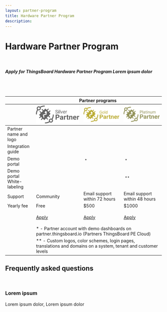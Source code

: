 ```yaml
---
layout: partner-program
title: Hardware Partner Program
description:
---
```


# Hardware Partner Program

<br/>

##### Apply for ThingsBoard Hardware Partner Program Lorem ipsum dolor

<br/>
<br/>
<div id="partner-program-pricing">
    <table>
        <thead>
        <tr>
            <th></th>
            <th class="left-right-shadow program-type-header" colspan="3"><div class="program-type-header">Partner programs</div></th>
        </tr>
        <tr>
            <th></th>
            <th class="left-shadow program-type-header"><div class="program-type-header"><img src="/images/partners/silver-partner.svg"/></div></th>
            <th class="program-type-header"><div class="program-type-header"><img src="/images/partners/gold-partner.svg"/></div></th>
            <th class="right-shadow program-type-header"><div class="program-type-header"><img src="/images/partners/platinum-partner.svg"/></div></th>
        </tr>
        </thead>
        <tbody>
        <tr>
            <td>Partner name and logo</td>
            <td class="checked"></td>
            <td class="checked"></td>
            <td class="checked"></td>
        </tr>
        <tr>
            <td>Integration guide</td>
            <td class="checked"></td>
            <td class="checked"></td>
            <td class="checked"></td>
        </tr>
        <tr>
            <td>Demo portal</td>
            <td class="unchecked"></td>
            <td class="checked">&nbsp;<sup>*</sup></td>
            <td class="checked">&nbsp;<sup>*</sup></td>
        </tr>
        <tr>
            <td>Demo portal White-labeling</td>
            <td class="unchecked"></td>
            <td class="unchecked"></td>
            <td class="checked">&nbsp;<sup>**</sup></td>
        </tr>
        <tr>
            <td>Support</td>
            <td>Community</td>
            <td>Email support within 72 hours</td>
            <td>Email support within 48 hours</td>
        </tr>
        <tr>
            <td>Yearly fee</td>
            <td>Free</td>
            <td>$500</td>
            <td>$1000</td>
        </tr>
        <tr>
            <td></td>
            <td>
                <div class="apply-cell">
                    <p><a href="/partners/apply/hardware/?program=silver" class="button">Apply</a></p>
                </div>    
            </td>
            <td>
                <div class="apply-cell">
                    <p><a href="/partners/apply/hardware/?program=gold" class="button">Apply</a></p>
                </div>    
            </td>
            <td>
                <div class="apply-cell">
                    <p><a href="/partners/apply/hardware/?program=platinum" class="button">Apply</a></p>
                </div>    
            </td>
        </tr>
        <tr>
            <td></td>
            <td class="note" colspan="5">* - Partner account with demo dashboards on partner.thingsboard.io (Partners ThingsBoard PE Cloud)</td>
        </tr>
        <tr>
            <td></td>
            <td class="note" colspan="5">** - Custom logos, color schemes, login pages, translations and domains on a system, tenant and customer levels</td>
        </tr>
        </tbody>
    </table>
    <div class="bottom-background"></div>
</div>

## Frequently asked questions

<br/>

<div class="pi-accordion">
    <h3 id="lorem-ipsum">Lorem ipsum</h3>
    <div class="item" data-tag="h4" data-item-id="lorem-ipsum-dolor" data-title="Lorem ipsum dolor">
        <div class="container">
            <p>
                Lorem ipsum dolor, Lorem ipsum dolor
            </p>
        </div>
    </div>
</div>



